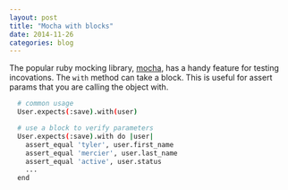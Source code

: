 ```yaml
---
layout: post
title: "Mocha with blocks"
date: 2014-11-26
categories: blog
---
```


The popular ruby mocking library, [mocha](https://github.com/freerange/mocha), has a handy feature for testing incovations. The `with` method can take a block. This is useful for assert params that you are calling the object with.

```bash
  # common usage
  User.expects(:save).with(user)

  # use a block to verify parameters
  User.expects(:save).with do |user|
    assert_equal 'tyler', user.first_name
    assert_equal 'mercier', user.last_name
    assert_equal 'active', user.status
    ...
  end
```
